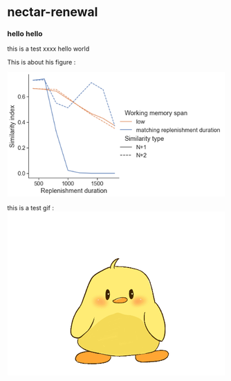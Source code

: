 # nectar-renewal

### hello hello
this is a test xxxx
hello world


This is about his figure :

![](https://github.com/juliane-mailly/nectar-renewal/blob/main/sim_bout15.png)


this is a test gif : 
![](https://github.com/juliane-mailly/nectar-renewal/blob/main/test-gif.gif)
